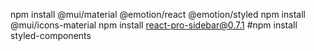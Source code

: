 npm install @mui/material @emotion/react @emotion/styled
npm install @mui/icons-material
npm install react-pro-sidebar@0.7.1
#npm install styled-components